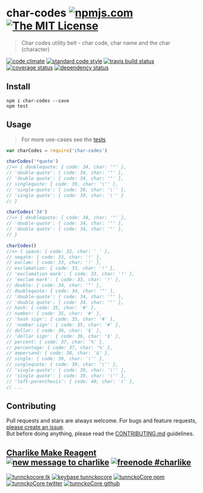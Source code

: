 # char-codes [![npmjs.com][npmjs-img]][npmjs-url] [![The MIT License][license-img]][license-url] 

> Char codes utility belt - char code, char name and the char (character)

[![code climate][codeclimate-img]][codeclimate-url] [![standard code style][standard-img]][standard-url] [![travis build status][travis-img]][travis-url] [![coverage status][coverage-img]][coverage-url] [![dependency status][david-img]][david-url]


## Install
```
npm i char-codes --save
npm test
```


## Usage
> For more use-cases see the [tests](./test.js)

```js
var charCodes = require('char-codes')

charCodes('*quote')
//=> { doublequote: { code: 34, char: '"' },
// 'double-quote': { code: 34, char: '"' },
// 'double quote': { code: 34, char: '"' },
// singlequote: { code: 39, char: '\'' },
// 'single-quote': { code: 39, char: '\'' },
// 'single quote': { code: 39, char: '\'' }
// }

charCodes('34')
//=> { doublequote: { code: 34, char: '"' },
// 'double-quote': { code: 34, char: '"' },
// 'double quote': { code: 34, char: '"' },
// }

charCodes()
//=> { space: { code: 32, char: ' ' },
// negate: { code: 33, char: '!' },
// exclam: { code: 33, char: '!' },
// exclamation: { code: 33, char: '!' },
// 'exclamation mark': { code: 33, char: '!' },
// 'exclam mark': { code: 33, char: '!' },
// double: { code: 34, char: '"' },
// doublequote: { code: 34, char: '"' },
// 'double-quote': { code: 34, char: '"' },
// 'double quote': { code: 34, char: '"' },
// hash: { code: 35, char: '#' },
// number: { code: 35, char: '#' },
// 'hash sign': { code: 35, char: '#' },
// 'number sign': { code: 35, char: '#' },
// dollar: { code: 36, char: '$' },
// 'dollar sign': { code: 36, char: '$' },
// percent: { code: 37, char: '%' },
// percentage: { code: 37, char: '%' },
// ampersand: { code: 38, char: '&' },
// single: { code: 39, char: '\'' },
// singlequote: { code: 39, char: '\'' },
// 'single-quote': { code: 39, char: '\'' },
// 'single quote': { code: 39, char: '\'' },
// 'left-parenthesis': { code: 40, char: '(' },
// ...
```


## Contributing

Pull requests and stars are always welcome. For bugs and feature requests, [please create an issue](https://github.com/tunnckoCore/char-codes/issues/new).  
But before doing anything, please read the [CONTRIBUTING.md](./CONTRIBUTING.md) guidelines.


## [Charlike Make Reagent](http://j.mp/1stW47C) [![new message to charlike][new-message-img]][new-message-url] [![freenode #charlike][freenode-img]][freenode-url]

[![tunnckocore.tk][author-www-img]][author-www-url] [![keybase tunnckocore][keybase-img]][keybase-url] [![tunnckoCore npm][author-npm-img]][author-npm-url] [![tunnckoCore twitter][author-twitter-img]][author-twitter-url] [![tunnckoCore github][author-github-img]][author-github-url]


[npmjs-url]: https://www.npmjs.com/package/char-codes
[npmjs-img]: https://img.shields.io/npm/v/char-codes.svg?label=char-codes

[license-url]: https://github.com/tunnckoCore/char-codes/blob/master/LICENSE.md
[license-img]: https://img.shields.io/badge/license-MIT-blue.svg


[codeclimate-url]: https://codeclimate.com/github/tunnckoCore/char-codes
[codeclimate-img]: https://img.shields.io/codeclimate/github/tunnckoCore/char-codes.svg

[coverage-url]: https://codeclimate.com/github/tunnckoCore/char-codes
[coverage-img]: https://img.shields.io/codeclimate/coverage/github/tunnckoCore/char-codes.svg

[travis-url]: https://travis-ci.org/tunnckoCore/char-codes
[travis-img]: https://img.shields.io/travis/tunnckoCore/char-codes.svg

[coveralls-url]: https://coveralls.io/r/tunnckoCore/char-codes
[coveralls-img]: https://img.shields.io/coveralls/tunnckoCore/char-codes.svg

[david-url]: https://david-dm.org/tunnckoCore/char-codes
[david-img]: https://img.shields.io/david/tunnckoCore/char-codes.svg

[standard-url]: https://github.com/feross/standard
[standard-img]: https://img.shields.io/badge/code%20style-standard-brightgreen.svg


[author-www-url]: http://www.tunnckocore.tk
[author-www-img]: https://img.shields.io/badge/www-tunnckocore.tk-fe7d37.svg

[keybase-url]: https://keybase.io/tunnckocore
[keybase-img]: https://img.shields.io/badge/keybase-tunnckocore-8a7967.svg

[author-npm-url]: https://www.npmjs.com/~tunnckocore
[author-npm-img]: https://img.shields.io/badge/npm-~tunnckocore-cb3837.svg

[author-twitter-url]: https://twitter.com/tunnckoCore
[author-twitter-img]: https://img.shields.io/badge/twitter-@tunnckoCore-55acee.svg

[author-github-url]: https://github.com/tunnckoCore
[author-github-img]: https://img.shields.io/badge/github-@tunnckoCore-4183c4.svg

[freenode-url]: http://webchat.freenode.net/?channels=charlike
[freenode-img]: https://img.shields.io/badge/freenode-%23charlike-5654a4.svg

[new-message-url]: https://github.com/tunnckoCore/messages
[new-message-img]: https://img.shields.io/badge/send%20me-message-green.svg
